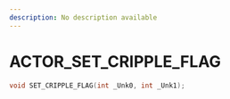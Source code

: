 ```yaml
---
description: No description available 
---
```


# ACTOR\_SET_CRIPPLE_FLAG

```cpp
void SET_CRIPPLE_FLAG(int _Unk0, int _Unk1);
```